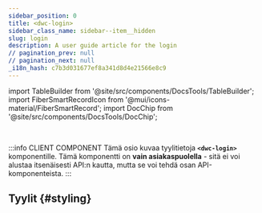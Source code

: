 ```yaml
---
sidebar_position: 0
title: <dwc-login>
sidebar_class_name: sidebar--item__hidden
slug: login
description: A user guide article for the login
// pagination_prev: null
// pagination_next: null
_i18n_hash: c7b3d031677ef8a341d8d4e21566e8c9
---
```

import TableBuilder from '@site/src/components/DocsTools/TableBuilder';
import FiberSmartRecordIcon from '@mui/icons-material/FiberSmartRecord';
import DocChip from '@site/src/components/DocsTools/DocChip';

<DocChip chip='shadow' />

<br />

:::info CLIENT COMPONENT
Tämä osio kuvaa tyylitietoja **`<dwc-login>`** komponentille. Tämä komponentti on **vain asiakaspuolella** - sitä ei voi alustaa itsenäisesti API:n kautta, mutta se voi tehdä osan API-komponenteista.
:::

## Tyylit {#styling}

<TableBuilder name="dwc-login" clientComponent />

